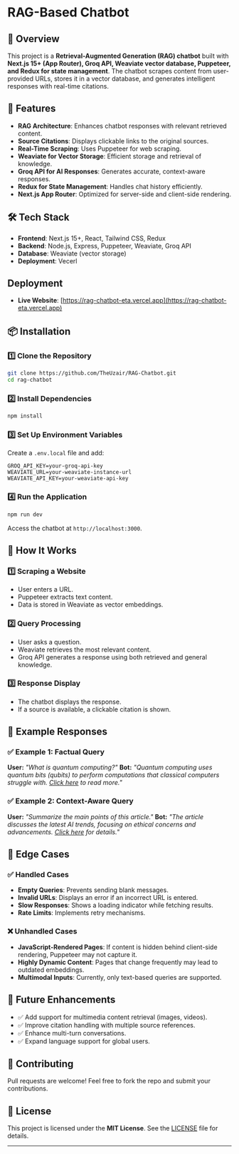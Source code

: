 # RAG-Based Chatbot

## 🚀 Overview
This project is a **Retrieval-Augmented Generation (RAG) chatbot** built with **Next.js 15+ (App Router), Groq API, Weaviate vector database, Puppeteer, and Redux for state management**. The chatbot scrapes content from user-provided URLs, stores it in a vector database, and generates intelligent responses with real-time citations.

## 🎯 Features
- **RAG Architecture**: Enhances chatbot responses with relevant retrieved content.
- **Source Citations**: Displays clickable links to the original sources.
- **Real-Time Scraping**: Uses Puppeteer for web scraping.
- **Weaviate for Vector Storage**: Efficient storage and retrieval of knowledge.
- **Groq API for AI Responses**: Generates accurate, context-aware responses.
- **Redux for State Management**: Handles chat history efficiently.
- **Next.js App Router**: Optimized for server-side and client-side rendering.

## 🛠️ Tech Stack
- **Frontend**: Next.js 15+, React, Tailwind CSS, Redux
- **Backend**: Node.js, Express, Puppeteer, Weaviate, Groq API
- **Database**: Weaviate (vector storage)
- **Deployment**: Vecerl

## Deployment
- **Live Website**: [https://rag-chatbot-eta.vercel.app](https://rag-chatbot-eta.vercel.app)

## 📦 Installation
### 1️⃣ Clone the Repository
```bash
git clone https://github.com/TheUzair/RAG-Chatbot.git
cd rag-chatbot
```

### 2️⃣ Install Dependencies
```bash
npm install
```

### 3️⃣ Set Up Environment Variables
Create a `.env.local` file and add:
```env
GROQ_API_KEY=your-groq-api-key
WEAVIATE_URL=your-weaviate-instance-url
WEAVIATE_API_KEY=your-weaviate-api-key
```

### 4️⃣ Run the Application
```bash
npm run dev
```
Access the chatbot at `http://localhost:3000`.

## 🔧 How It Works
### 1️⃣ Scraping a Website
- User enters a URL.
- Puppeteer extracts text content.
- Data is stored in Weaviate as vector embeddings.

### 2️⃣ Query Processing
- User asks a question.
- Weaviate retrieves the most relevant content.
- Groq API generates a response using both retrieved and general knowledge.

### 3️⃣ Response Display
- The chatbot displays the response.
- If a source is available, a clickable citation is shown.

## 💬 Example Responses
### ✅ Example 1: Factual Query
**User:** *"What is quantum computing?"*
**Bot:** *"Quantum computing uses quantum bits (qubits) to perform computations that classical computers struggle with. [Click here](https://example.com/quantum-computing) to read more."*

### ✅ Example 2: Context-Aware Query
**User:** *"Summarize the main points of this article."*
**Bot:** *"The article discusses the latest AI trends, focusing on ethical concerns and advancements. [Click here](https://example.com/ai-trends) for details."*

## 🛑 Edge Cases
### ✅ Handled Cases
- **Empty Queries**: Prevents sending blank messages.
- **Invalid URLs**: Displays an error if an incorrect URL is entered.
- **Slow Responses**: Shows a loading indicator while fetching results.
- **Rate Limits**: Implements retry mechanisms.

### ❌ Unhandled Cases
- **JavaScript-Rendered Pages**: If content is hidden behind client-side rendering, Puppeteer may not capture it.
- **Highly Dynamic Content**: Pages that change frequently may lead to outdated embeddings.
- **Multimodal Inputs**: Currently, only text-based queries are supported.

## 📌 Future Enhancements
- ✅ Add support for multimedia content retrieval (images, videos).
- ✅ Improve citation handling with multiple source references.
- ✅ Enhance multi-turn conversations.
- ✅ Expand language support for global users.

## 🤝 Contributing
Pull requests are welcome! Feel free to fork the repo and submit your contributions.

## 📄 License
This project is licensed under the **MIT License**. See the [LICENSE](LICENSE) file for details.

---